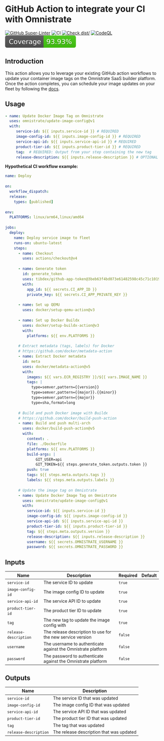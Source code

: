 # GitHub Action to integrate your CI with Omnistrate

[![GitHub Super-Linter](https://github.com/omnistrate/update-image-config/actions/workflows/linter.yml/badge.svg)](https://github.com/super-linter/super-linter)
![CI](https://github.com/omnistrate/update-image-config/actions/workflows/ci.yml/badge.svg)
[![Check dist/](https://github.com/omnistrate/update-image-config/actions/workflows/check-dist.yml/badge.svg)](https://github.com/actions/typescript-action/actions/workflows/check-dist.yml)
[![CodeQL](https://github.com/omnistrate/update-image-config/actions/workflows/codeql-analysis.yml/badge.svg)](https://github.com/actions/typescript-action/actions/workflows/codeql-analysis.yml)
[![Coverage](./badges/coverage.svg)](./badges/coverage.svg)

## Introduction

This action allows you to leverage your existing GitHub action workflows
to update your container image tags on the Omnistrate SaaS builder platform.
Once the action completes, you can schedule your image updates on your fleet
by following the [docs](https://docs.omnistrate.com/guides/patching/).

## Usage

```yaml
- name: Update Docker Image Tag on Omnistrate
  uses: omnistrate/update-image-config@v1
  with:
     service-id: ${{ inputs.service-id }} # REQUIRED
     image-config-id: ${{ inputs.image-config-id }} # REQUIRED
     service-api-id: ${{ inputs.service-api-id }} # REQUIRED
     product-tier-id: ${{ inputs.product-tier-id }} # REQUIRED
     tag:  # REQUIRED: Output from your step containing the new tag
     release-description: ${{ inputs.release-description }} # OPTIONAL
```

**Hypothetical CI workflow example:**

```yaml
name: Deploy

on:
  workflow_dispatch:
  release:
    types: [published]

env:
  PLATFORMS: linux/arm64,linux/amd64

jobs:
  deploy:
    name: Deploy service image to fleet
    runs-on: ubuntu-latest
    steps:
      - name: Checkout
        uses: actions/checkout@v4
    
      - name: Generate token
        id: generate_token
        uses: tibdex/github-app-token@3beb63f4bd073e61482598c45c71c1019b59b73a
        with:
          app_id: ${{ secrets.CI_APP_ID }}
          private_key: ${{ secrets.CI_APP_PRIVATE_KEY }}
        
      - name: Set up QEMU
        uses: docker/setup-qemu-action@v3

      - name: Set up Docker Buildx
        uses: docker/setup-buildx-action@v3
        with: 
          platforms: ${{ env.PLATFORMS }}

      # Extract metadata (tags, labels) for Docker
      # https://github.com/docker/metadata-action
      - name: Extract Docker metadata
        id: meta
        uses: docker/metadata-action@v5
        with:
          images: ${{ vars.ECR_REGISTRY }}/${{ vars.IMAGE_NAME }}
          tags: |         
            type=semver,pattern={{version}}
            type=semver,pattern={{major}}.{{minor}}
            type=semver,pattern={{major}}
            type=sha,format=long

      # Build and push Docker image with Buildx
      # https://github.com/docker/build-push-action
      - name: Build and push multi-arch
        uses: docker/build-push-action@v5
        with:
          context: .
          file: ./Dockerfile
          platforms: ${{ env.PLATFORMS }}
          build-args: |
              GIT_USER=api 
              GIT_TOKEN=${{ steps.generate_token.outputs.token }}
          push: true
          tags: ${{ steps.meta.outputs.tags }}
          labels: ${{ steps.meta.outputs.labels }}

      # Update the image tag on Omnistrate
      - name: Update Docker Image Tag on Omnistrate
        uses: omnistrate/update-image-config@v1
        with:
          service-id: ${{ inputs.service-id }}
          image-config-id: ${{ inputs.image-config-id }}
          service-api-id: ${{ inputs.service-api-id }}
          product-tier-id: ${{ inputs.product-tier-id }}
          tag: ${{ steps.meta.outputs.version }}
          release-description: ${{ inputs.release-description }}
          username: ${{ secrets.OMNISTRATE_USERNAME }}
          password: ${{ secrets.OMNISTRATE_PASSWORD }}
```

## Inputs

| Name                  | Description                                                  | Required | Default |
|-----------------------|--------------------------------------------------------------|----------|---------|
| `service-id`          | The service ID to update                                     | `true`   |         |
| `image-config-id`     | The image config ID to update                                | `true`   |         |
| `service-api-id`      | The service API ID to update                                 | `true`   |         |
| `product-tier-id`     | The product tier ID to update                                | `true`   |         |
| `tag`                 | The new tag to update the image config with                  | `true`   |         |
| `release-description` | The release description to use for the new service version   | `false`  |         |
| `username`            | The username to authenticate against the Omnistrate platform | `false`  |         |
| `password`            | The password to authenticate against the Omnistrate platform | `false`  |         |

## Outputs

| Name                  | Description                              |
|-----------------------|------------------------------------------|
| `service-id`          | The service ID that was updated          |
| `image-config-id`     | The image config ID that was updated     |
| `service-api-id`      | The service API ID that was updated      |
| `product-tier-id`     | The product tier ID that was updated     |
| `tag`                 | The tag that was updated                 |
| `release-description` | The release description that was updated |
